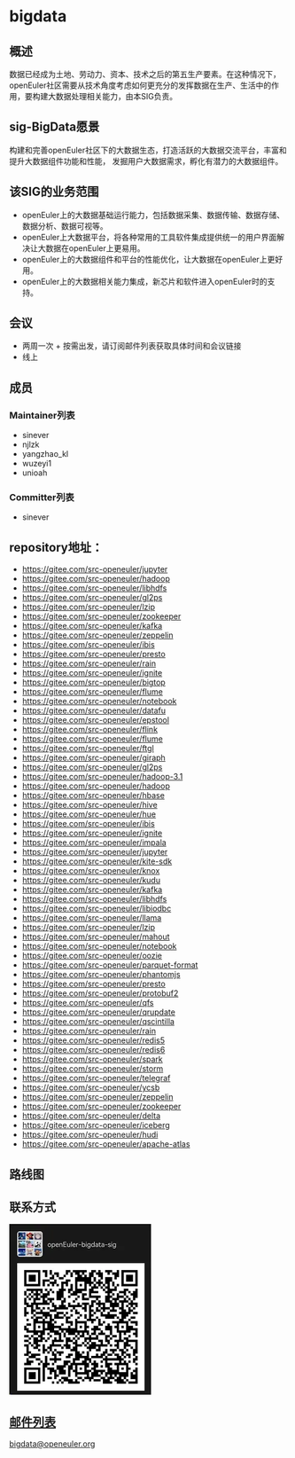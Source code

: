 # bigdata

## 概述
数据已经成为土地、劳动力、资本、技术之后的第五生产要素。在这种情况下，openEuler社区需要从技术角度考虑如何更充分的发挥数据在生产、生活中的作用，要构建大数据处理相关能力，由本SIG负责。

## sig-BigData愿景
构建和完善openEuler社区下的大数据生态，打造活跃的大数据交流平台，丰富和提升大数据组件功能和性能，
发掘用户大数据需求，孵化有潜力的大数据组件。

## 该SIG的业务范围
   - openEuler上的大数据基础运行能力，包括数据采集、数据传输、数据存储、数据分析、数据可视等。
   - openEuler上大数据平台，将各种常用的工具软件集成提供统一的用户界面解决让大数据在openEuler上更易用。
   - openEuler上的大数据组件和平台的性能优化，让大数据在openEuler上更好用。
   - openEuler上的大数据相关能力集成，新芯片和软件进入openEuler时的支持。

## 会议

- 两周一次 + 按需出发，请订阅邮件列表获取具体时间和会议链接
- 线上

## 成员

### Maintainer列表
  - sinever
  - njlzk
  - yangzhao_kl
  - wuzeyi1
  - unioah

### Committer列表

- sinever

## repository地址：

- https://gitee.com/src-openeuler/jupyter
- https://gitee.com/src-openeuler/hadoop
- https://gitee.com/src-openeuler/libhdfs
- https://gitee.com/src-openeuler/gl2ps
- https://gitee.com/src-openeuler/lzip
- https://gitee.com/src-openeuler/zookeeper
- https://gitee.com/src-openeuler/kafka
- https://gitee.com/src-openeuler/zeppelin
- https://gitee.com/src-openeuler/ibis
- https://gitee.com/src-openeuler/presto
- https://gitee.com/src-openeuler/rain
- https://gitee.com/src-openeuler/ignite
- https://gitee.com/src-openeuler/bigtop
- https://gitee.com/src-openeuler/flume
- https://gitee.com/src-openeuler/notebook
- https://gitee.com/src-openeuler/datafu
- https://gitee.com/src-openeuler/epstool
- https://gitee.com/src-openeuler/flink
- https://gitee.com/src-openeuler/flume
- https://gitee.com/src-openeuler/ftgl
- https://gitee.com/src-openeuler/giraph
- https://gitee.com/src-openeuler/gl2ps
- https://gitee.com/src-openeuler/hadoop-3.1
- https://gitee.com/src-openeuler/hadoop
- https://gitee.com/src-openeuler/hbase
- https://gitee.com/src-openeuler/hive
- https://gitee.com/src-openeuler/hue
- https://gitee.com/src-openeuler/ibis
- https://gitee.com/src-openeuler/ignite
- https://gitee.com/src-openeuler/impala
- https://gitee.com/src-openeuler/jupyter
- https://gitee.com/src-openeuler/kite-sdk
- https://gitee.com/src-openeuler/knox
- https://gitee.com/src-openeuler/kudu
- https://gitee.com/src-openeuler/kafka
- https://gitee.com/src-openeuler/libhdfs
- https://gitee.com/src-openeuler/libiodbc
- https://gitee.com/src-openeuler/llama
- https://gitee.com/src-openeuler/lzip
- https://gitee.com/src-openeuler/mahout
- https://gitee.com/src-openeuler/notebook
- https://gitee.com/src-openeuler/oozie
- https://gitee.com/src-openeuler/parquet-format
- https://gitee.com/src-openeuler/phantomjs
- https://gitee.com/src-openeuler/presto
- https://gitee.com/src-openeuler/protobuf2
- https://gitee.com/src-openeuler/qfs
- https://gitee.com/src-openeuler/qrupdate
- https://gitee.com/src-openeuler/qscintilla
- https://gitee.com/src-openeuler/rain
- https://gitee.com/src-openeuler/redis5
- https://gitee.com/src-openeuler/redis6
- https://gitee.com/src-openeuler/spark
- https://gitee.com/src-openeuler/storm
- https://gitee.com/src-openeuler/telegraf
- https://gitee.com/src-openeuler/ycsb
- https://gitee.com/src-openeuler/zeppelin
- https://gitee.com/src-openeuler/zookeeper
- https://gitee.com/src-openeuler/delta
- https://gitee.com/src-openeuler/iceberg
- https://gitee.com/src-openeuler/hudi
- https://gitee.com/src-openeuler/apache-atlas


## 路线图

## 联系方式
![输入图片说明](image.png)
## [邮件列表](https://mailweb.openeuler.org/hyperkitty/list/bigdata@openeuler.org/)
bigdata@openeuler.org

